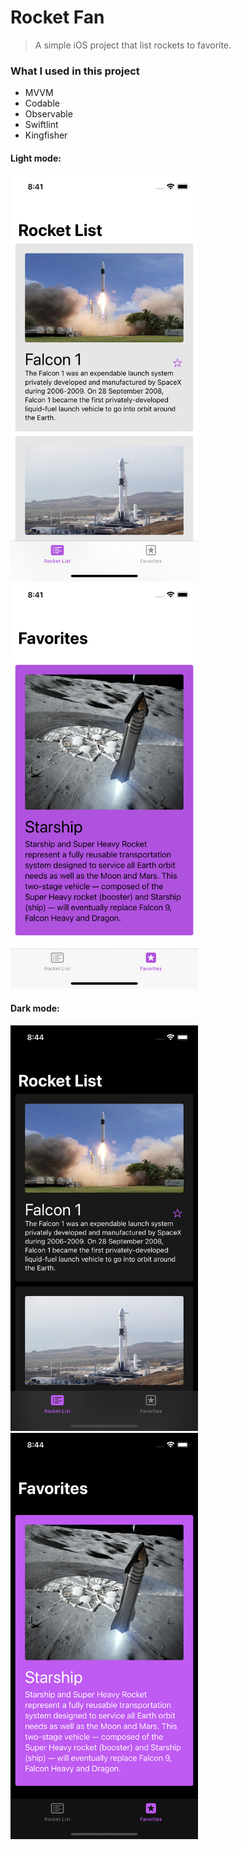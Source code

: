 # Rocket Fan
> A simple iOS project that list rockets to favorite.

### What I used in this project
- MVVM
- Codable
- Observable
- Swiftlint
- Kingfisher

#### Light mode:

<img src="screenshots/list_page.png" width="300"> <img src="screenshots/favorites_page.png" width="300">

#### Dark mode:

<img src="screenshots/list_page_dark.png" width="300"> <img src="screenshots/favorites_page_dark.png" width="300">
